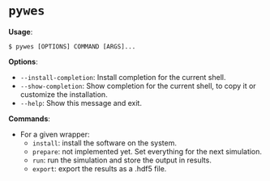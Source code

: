 # `pywes`

**Usage**:

```console
$ pywes [OPTIONS] COMMAND [ARGS]...
```

**Options**:

* `--install-completion`: Install completion for the current shell.
* `--show-completion`: Show completion for the current shell, to copy it or customize the installation.
* `--help`: Show this message and exit.

**Commands**:

* For a given wrapper:
  * `install`: install the software on the system.
  * `prepare`: not implemented yet. Set everything for the next simulation.
  * `run`: run the simulation and store the output in results.
  * `export`: export the results as a .hdf5 file.
